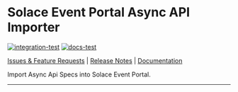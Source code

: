# Solace Event Portal Async API Importer

[![integration-test](https://github.com/SolaceLabs/ep-async-api-importer-typescript/actions/workflows/integration-test.yml/badge.svg)](https://github.com/SolaceLabs/ep-async-api-importer-typescript/actions/workflows/integration-test.yml)
[![docs-test](https://github.com/SolaceLabs/ep-async-api-importer-typescript/actions/workflows/docs-test.yml/badge.svg)](https://github.com/SolaceLabs/ep-async-api-importer-typescript/actions/workflows/docs-test.yml)

[Issues & Feature Requests](https://github.com/SolaceLabs/ep-asyncapi-importer-typescript/issues) |
[Release Notes](./ReleaseNotes.md) |
[Documentation](https://solacelabs.github.io/ep-asyncapi-importer-typescript/)


Import Async Api Specs into Solace Event Portal.

---
